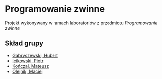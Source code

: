 # Programowanie zwinne

Projekt wykonywany w ramach laboratoriów z przedmiotu _Programowanie zwinne_

## Skład grupy

- [Gabryszewski, Hubert](mailto:hubgab000@utp.edu.pl)
- [Icikowski, Piotr](mailto:pioici000@utp.edu.pl)
- [Kończal, Mateusz](mailto:matkon004@utp.edu.pl)
- [Olejnik, Maciej](mailto:macole002@utp.edu.pl)

